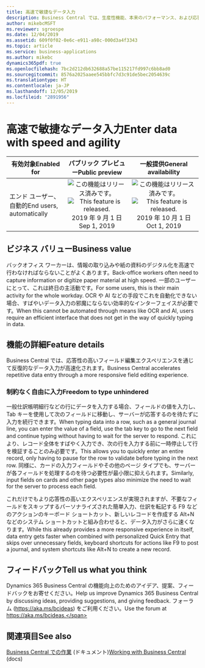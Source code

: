 ```yaml
---
title: 高速で敏捷なデータ入力
description: Business Central では、生産性機能、本来のパフォーマンス、および応答性の高いエクスペリエンスの組み合わせにより、リストへのデータの反復入力が大幅に高速化します。
author: mikebcMSFT
ms.reviewer: sgroespe
ms.date: 12/04/2019
ms.assetid: 609f0f02-0e6c-e911-a98c-000d3a4f3343
ms.topic: article
ms.service: business-applications
ms.author: mikebc
dynamics365pdf: true
ms.openlocfilehash: 7bc2d212db632688a57be115217fd997c6bb8ad0
ms.sourcegitcommit: 8576a2025aaee545bbfc7d3c91de5bec2054639c
ms.translationtype: HT
ms.contentlocale: ja-JP
ms.lasthandoff: 12/05/2019
ms.locfileid: "2891956"
---
```

# <a name="enter-data-with-speed-and-agility"></a><span data-ttu-id="b7833-103">高速で敏捷なデータ入力</span><span class="sxs-lookup"><span data-stu-id="b7833-103">Enter data with speed and agility</span></span>


| <span data-ttu-id="b7833-104">有効対象</span><span class="sxs-lookup"><span data-stu-id="b7833-104">Enabled for</span></span>    |  <span data-ttu-id="b7833-105">パブリック プレビュー</span><span class="sxs-lookup"><span data-stu-id="b7833-105">Public preview</span></span> | <span data-ttu-id="b7833-106">一般提供</span><span class="sxs-lookup"><span data-stu-id="b7833-106">General availability</span></span> | 
| ---------- | :----------: |:----------: |
|<span data-ttu-id="b7833-107">エンド ユーザー、自動的</span><span class="sxs-lookup"><span data-stu-id="b7833-107">End users, automatically</span></span>|<span data-ttu-id="b7833-108">![この機能はリリース済みです。](/dynamics365-release-plan/media/green-checkmark.png "この機能はリリース済みです。")</span><span class="sxs-lookup"><span data-stu-id="b7833-108">![This feature is released.](/dynamics365-release-plan/media/green-checkmark.png "This feature is released.")</span></span> <span data-ttu-id="b7833-109">2019 年 9 月 1 日</span><span class="sxs-lookup"><span data-stu-id="b7833-109">Sep 1, 2019</span></span>| <span data-ttu-id="b7833-110">![この機能はリリース済みです。](/dynamics365-release-plan/media/green-checkmark.png "この機能はリリース済みです。")</span><span class="sxs-lookup"><span data-stu-id="b7833-110">![This feature is released.](/dynamics365-release-plan/media/green-checkmark.png "This feature is released.")</span></span> <span data-ttu-id="b7833-111">2019 年 10 月 1 日</span><span class="sxs-lookup"><span data-stu-id="b7833-111">Oct 1, 2019</span></span>|


## <a name="business-value"></a><span data-ttu-id="b7833-112">ビジネス バリュー</span><span class="sxs-lookup"><span data-stu-id="b7833-112">Business value</span></span>
<!-- bv start -->
<span data-ttu-id="b7833-113">バックオフィス ワーカーは、情報の取り込みや紙の資料のデジタル化を高速で行わなければならないことがよくあります。</span><span class="sxs-lookup"><span data-stu-id="b7833-113">Back-office workers often need to capture information or digitize paper material at high speed.</span></span> <span data-ttu-id="b7833-114">一部のユーザーにとって、これは終日の主活動です。</span><span class="sxs-lookup"><span data-stu-id="b7833-114">For some users, this is their main activity for the whole workday.</span></span> <span data-ttu-id="b7833-115">OCR や AI などの手段でこれを自動化できない場合、すばやいデータ入力の邪魔にならない効率的なインターフェイスが必要です。</span><span class="sxs-lookup"><span data-stu-id="b7833-115">When this cannot be automated through means like OCR and AI, users require an efficient interface that does not get in the way of quickly typing in data.</span></span>
<!-- bv end -->



## <a name="feature-details"></a><span data-ttu-id="b7833-116">機能の詳細</span><span class="sxs-lookup"><span data-stu-id="b7833-116">Feature details</span></span>
<!--feature detail start -->
<span data-ttu-id="b7833-117">Business Central では、応答性の高いフィールド編集エクスペリエンスを通じて反復的なデータ入力が高速化されます。</span><span class="sxs-lookup"><span data-stu-id="b7833-117">Business Central accelerates repetitive data entry through a more responsive field editing experience.</span></span>

### <a name="freedom-to-type-unhindered"></a><span data-ttu-id="b7833-118">制約なく自由に入力</span><span class="sxs-lookup"><span data-stu-id="b7833-118">Freedom to type unhindered</span></span>
<span data-ttu-id="b7833-119">一般仕訳帳明細行などの行にデータを入力する場合、フィールドの値を入力し、Tab キーを使用して次のフィールドに移動し、サーバーが応答するのを待たずに入力を続行できます。</span><span class="sxs-lookup"><span data-stu-id="b7833-119">When typing data into a row, such as a general journal line, you can enter the value of a field, use the tab key to go to the next field and continue typing without having to wait for the server to respond.</span></span> <span data-ttu-id="b7833-120">これにより、レコード全体をすばやく入力でき、次の行を入力する前に一時停止して行を検証することのみ必要です。</span><span class="sxs-lookup"><span data-stu-id="b7833-120">This allows you to quickly enter an entire record, only having to pause for the row to validate before typing in the next row.</span></span> <span data-ttu-id="b7833-121">同様に、カードの入力フィールドやその他のページ タイプでも、サーバーが各フィールドを処理するのを待つ必要性が最小限に抑えられます。</span><span class="sxs-lookup"><span data-stu-id="b7833-121">Similarly, input fields on cards and other page types also minimize the need to wait for the server to process each field.</span></span>

<span data-ttu-id="b7833-122">これだけでもより応答性の高いエクスペリエンスが実現されますが、不要なフィールドをスキップするパーソナライズされた簡単入力、仕訳を転記する F9 などのアクションのキーボード ショートカット、新しいレコードを作成する Alt+N などのシステム ショートカットと組み合わせると、データ入力がさらに速くなります。</span><span class="sxs-lookup"><span data-stu-id="b7833-122">While this already provides a more responsive experience in itself, data entry gets faster when combined with personalized Quick Entry that skips over unnecessary fields, keyboard shortcuts for actions like F9 to post a journal, and system shortcuts like Alt+N to create a new record.</span></span>
<!--feature detail end -->






## <a name="tell-us-what-you-think"></a><span data-ttu-id="b7833-123">フィードバック</span><span class="sxs-lookup"><span data-stu-id="b7833-123">Tell us what you think</span></span>
<span data-ttu-id="b7833-124">Dynamics 365 Business Central の機能向上のためのアイデア、提案、フィードバックをお寄せください。</span><span class="sxs-lookup"><span data-stu-id="b7833-124">Help us improve Dynamics 365 Business Central by discussing ideas, providing suggestions, and giving feedback.</span></span> <span data-ttu-id="b7833-125">フォーラム (https://aka.ms/bcideas) をご利用ください。</span><span class="sxs-lookup"><span data-stu-id="b7833-125">Use the forum at https://aka.ms/bcideas.</span></span>




## <a name="see-also"></a><span data-ttu-id="b7833-126">関連項目</span><span class="sxs-lookup"><span data-stu-id="b7833-126">See also</span></span>

<span data-ttu-id="b7833-127">[Business Central での作業](https://docs.microsoft.com/dynamics365/business-central/ui-work-product) (ドキュメント)</span><span class="sxs-lookup"><span data-stu-id="b7833-127">[Working with Business Central](https://docs.microsoft.com/dynamics365/business-central/ui-work-product) (docs)</span></span>
